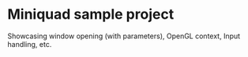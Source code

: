 # Miniquad sample project

Showcasing window opening (with parameters), OpenGL context, Input handling, etc.